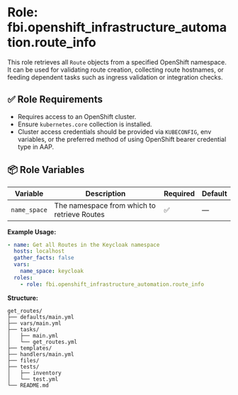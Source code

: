 # Role: fbi.openshift_infrastructure_automation.route_info

This role retrieves all `Route` objects from a specified OpenShift namespace. It can be used for validating route creation, collecting route hostnames, or feeding dependent tasks such as ingress validation or integration checks.

## ✅ Role Requirements

- Requires access to an OpenShift cluster.
- Ensure `kubernetes.core` collection is installed.
- Cluster access credentials should be provided via `KUBECONFIG`, env variables, or the preferred method of using OpenShift bearer credential type in AAP.

## 📦 Role Variables

| Variable     | Description                                  | Required | Default |
|--------------|----------------------------------------------|----------|---------|
| `name_space` | The namespace from which to retrieve Routes  | ✅       | —       |

**Example Usage:**

```yaml
- name: Get all Routes in the Keycloak namespace
  hosts: localhost
  gather_facts: false
  vars:
    name_space: keycloak
  roles:
    - role: fbi.openshift_infrastructure_automation.route_info

```

**Structure:**
```
get_routes/
├── defaults/main.yml
├── vars/main.yml
├── tasks/
│   ├── main.yml
│   └── get_routes.yml
├── templates/
├── handlers/main.yml
├── files/
├── tests/
│   ├── inventory
│   └── test.yml
└── README.md